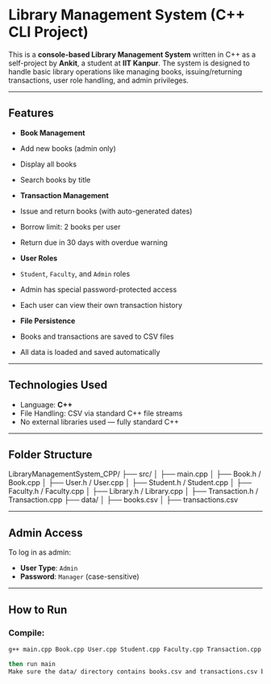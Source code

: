 #  Library Management System (C++ CLI Project)

This is a **console-based Library Management System** written in C++ as a self-project by **Ankit**, a student at **IIT Kanpur**. The system is designed to handle basic library operations like managing books, issuing/returning transactions, user role handling, and admin privileges.

---

##  Features

-  **Book Management**
  - Add new books (admin only)
  - Display all books
  - Search books by title

-  **Transaction Management**
  - Issue and return books (with auto-generated dates)
  - Borrow limit: 2 books per user
  - Return due in 30 days with overdue warning

-  **User Roles**
  - `Student`, `Faculty`, and `Admin` roles
  - Admin has special password-protected access
  - Each user can view their own transaction history

-  **File Persistence**
  - Books and transactions are saved to CSV files
  - All data is loaded and saved automatically

---

##  Technologies Used

- Language: **C++**
- File Handling: CSV via standard C++ file streams
- No external libraries used — fully standard C++

---

##  Folder Structure
LibraryManagementSystem_CPP/
├── src/
│ ├── main.cpp
│ ├── Book.h / Book.cpp
│ ├── User.h / User.cpp
│ ├── Student.h / Student.cpp
│ ├── Faculty.h / Faculty.cpp
│ ├── Library.h / Library.cpp
│ ├── Transaction.h / Transaction.cpp
├── data/
│ ├── books.csv
│ ├── transactions.csv

---

##  Admin Access

To log in as admin:
- **User Type**: `Admin`
- **Password**: `Manager` (case-sensitive)

---

##  How to Run

### Compile:
```bash
g++ main.cpp Book.cpp User.cpp Student.cpp Faculty.cpp Transaction.cpp Library.cpp -o main

then run main 
Make sure the data/ directory contains books.csv and transactions.csv before you run the program.

